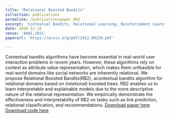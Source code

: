 ```yaml
---
title: "Relational Boosted Bandits"
collection: publications
permalink: /publication/paper_Rb2
excerpt: 'Contextual Bandits, Relational Learning, Reinforcement Learning, Gradient Boosting'
date: 2020-12-16
venue: 'AAAI,2021'
paperurl: 'https://arxiv.org/pdf/2012.09220.pdf'

---
```

Contextual bandits algorithms have become essential in real-world user interaction problems in recent years. However, these algorithms rely on context as attribute value representation, which makes them unfeasible for real-world domains like social networks are inherently relational. We propose Relational Boosted Bandits(RB2), acontextual bandits algorithm for relational domains based on (relational) boosted trees. RB2 enables us to learn interpretable and explainable models due to the more descriptive nature of the relational representation. We empirically demonstrate the effectiveness and interpretability of RB2 on tasks such as link prediction, relational classification, and recommendations.
[Download paper here](https://arxiv.org/pdf/2012.09220.pdf) \
[Download code here](https://github.com/ashutoshaay26/Relational-Boosted-Bandits)
